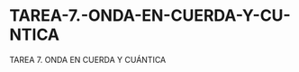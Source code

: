 TAREA-7.-ONDA-EN-CUERDA-Y-CU-NTICA
==================================

TAREA 7. ONDA EN CUERDA Y CUÁNTICA
